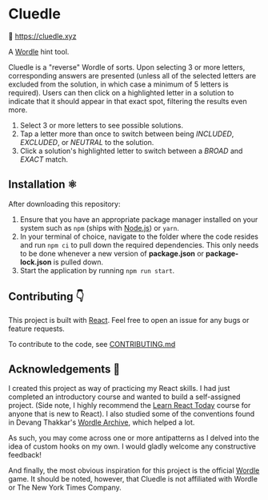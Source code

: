
# Cluedle

🔗 https://cluedle.xyz

A [Wordle](https://www.nytimes.com/games/wordle/) hint tool.

Cluedle is a "reverse" Wordle of sorts. Upon selecting 3 or more letters, corresponding answers are presented (unless all of the selected letters are excluded from the solution, in which case a minimum of 5 letters is required). Users can then click on a highlighted letter in a solution to indicate that it should appear in that exact spot, filtering the results even more.

1. Select 3 or more letters to see possible solutions.
2. Tap a letter more than once to switch between being *INCLUDED*, *EXCLUDED*, or *NEUTRAL* to the solution.
3. Click a solution's highlighted letter to switch between a *BROAD* and *EXACT* match.

## Installation ⚛️

After downloading this repository:

1. Ensure that you have an appropriate package manager installed on your system such as `npm` (ships with [Node.js](https://nodejs.org/en/download/)) or `yarn`.
2. In your terminal of choice, navigate to the folder where the code resides and run `npm ci` to pull down the required dependencies. This only needs to be done whenever a new version of **package.json** or **package-lock.json** is pulled down.
3. Start the application by running `npm run start`.

## Contributing 👇

This project is built with [React](https://reactjs.org). Feel free to open an issue for any bugs or feature requests.

To contribute to the code, see [CONTRIBUTING.md](https://github.com/limelightdev/cluedle-react/blob/master/CONTRIBUTING.md)

## Acknowledgements 👋

I created this project as way of practicing my React skills. I had just completed an introductory course and wanted to build a self-assigned project. (Side note, I highly recommend the [Learn React Today](https://courses.webdevsimplified.com/learn-react-today) course for anyone that is new to React). I also studied some of the conventions found in Devang Thakkar's [Wordle Archive](https://github.com/devangthakkar/wordle_archive), which helped a lot.

As such, you may come across one or more antipatterns as I delved into the idea of custom hooks on my own. I would gladly welcome any constructive feedback!

And finally, the most obvious inspiration for this project is the official [Wordle](https://www.nytimes.com/games/wordle/) game. It should be noted, however, that Cluedle is not affiliated with Wordle or The New York Times Company.
